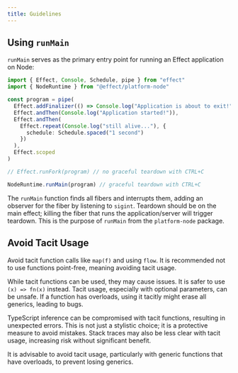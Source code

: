 ```yaml
---
title: Guidelines
---
```


## Using `runMain`

`runMain` serves as the primary entry point for running an Effect application on Node:

```ts
import { Effect, Console, Schedule, pipe } from "effect"
import { NodeRuntime } from "@effect/platform-node"

const program = pipe(
  Effect.addFinalizer(() => Console.log("Application is about to exit!")),
  Effect.andThen(Console.log("Application started!")),
  Effect.andThen(
    Effect.repeat(Console.log("still alive..."), {
      schedule: Schedule.spaced("1 second")
    })
  ),
  Effect.scoped
)

// Effect.runFork(program) // no graceful teardown with CTRL+C

NodeRuntime.runMain(program) // graceful teardown with CTRL+C
```

The `runMain` function finds all fibers and interrupts them, adding an observer for the fiber by listening to `sigint`. Teardown should be on the main effect; killing the fiber that runs the application/server will trigger teardown. This is the purpose of `runMain` from the `platform-node` package.

## Avoid Tacit Usage

Avoid tacit function calls like `map(f)` and using `flow`. It is recommended not to use functions point-free, meaning avoiding tacit usage.

While tacit functions can be used, they may cause issues. It is safer to use `(x) => fn(x)` instead. Tacit usage, especially with optional parameters, can be unsafe. If a function has overloads, using it tacitly might erase all generics, leading to bugs.

TypeScript inference can be compromised with tacit functions, resulting in unexpected errors. This is not just a stylistic choice; it is a protective measure to avoid mistakes. Stack traces may also be less clear with tacit usage, increasing risk without significant benefit.

It is advisable to avoid tacit usage, particularly with generic functions that have overloads, to prevent losing generics.